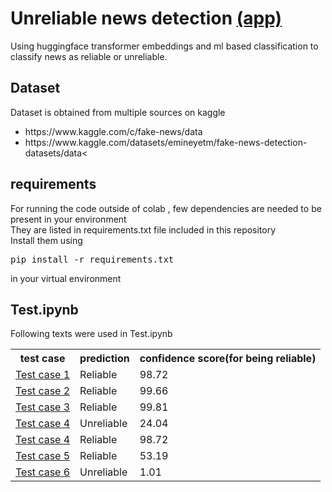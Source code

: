 <h1> Unreliable news detection <a href="https://unreliable-news-detection-tgbckzek6wuysrturqjaw7.streamlit.app/">(app)</a> </h1>
Using huggingface transformer embeddings and ml based classification to classify news as reliable or unreliable.

<h2>Dataset</h2>
Dataset is obtained from multiple sources on kaggle<br>
<ul>
  <li>https://www.kaggle.com/c/fake-news/data</li>
  <li>https://www.kaggle.com/datasets/emineyetm/fake-news-detection-datasets/data<</li>
</ul>

<h2>requirements</h2>
For running the code outside of colab , few dependencies are needed to be present in your environment<br>
They are listed in requirements.txt file included in this repository<br>
Install them using <pre>pip install -r requirements.txt </pre> in your virtual environment

<h2>Test.ipynb</h2>
Following texts were used in Test.ipynb<br>

<table>
  <th>test case</th>
  <th>prediction</th> 
  <th>confidence score(for being reliable)</th>

  <tr>
    <td>
      <a href="https://www.businesstoday.in/india/story/congress-is-like-chinese-stock-market-shankar-sharma-after-exit-polls-predict-setback-for-bjp-in-haryana- 448911-2024-10-06">Test case 1</a>
    </td>
    <td>
      Reliable
    </td>
    <td>
      98.72
    </td>
  </tr>
  <tr>
    <td>
      <a href="https://www.hindustantimes.com/world-news/france-criticizes-israels-attacks-on-lebanon-netanyahu-gives-shame-reply-101728188698079.html">
Test case 2</a>
    </td>
    <td>
      Reliable
    </td>
    <td>
      99.66
    </td>
  </tr>
  <tr>
    <td>
      <a href="https://sports.ndtv.com/football/real-madrid-beat-villarreal-but-dani-carvajal-suffers-knee-injury-6726606">Test case 3</a>
    </td>
    <td>
      Reliable
    </td>
    <td>
      99.81
    </td>
    
  </tr>
  <tr>
    <td>
      <a href="https://www.moneycontrol.com/entertainment/bigg-boss-18-heres-a-list-of-confirmed-contestants-for-this-years-time-ka-taandav-article-12836104.html">
        Test case 4</a>
    </td>
    <td>
      Unreliable
    </td>
    <td>
      24.04
    </td>
  </tr>
  <tr>
    <td>
      <a href="https://www.space.com/spacex-falcon-heavy-europa-clipper-launch-webcast">Test case 4</a>
    </td>
    <td>
      Reliable
    </td>
    <td>
      98.72
    </td>
  </tr>
  <tr>
    <td>
      <a href="https://www.hindustantimes.com/opinion/the-government-will-not-recognise-marital-rape-as-a-crime-101728143351843.html">Test case 5</a>
    </td>
    <td>
      Reliable
    </td>
    <td>
      53.19
    </td>
  </tr>
  <tr>
    <td>
      <a href="https://www.hindustantimes.com/opinion/delhiberlin-partnership-has-kept-pace-with-india-s-rise-101727881406288.html">Test case 6</a>
    </td>
    <td>
      Unreliable
    </td>
    <td>
      1.01
    </td>
  
  
  
</table>
  
  
  
  
